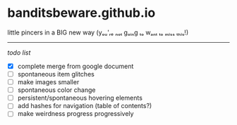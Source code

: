 # banditsbeware.github.io
little pincers in a BIG new way (yₒᵤ'ᵣₑ ₙₒₜ gₒᵢₙg ₜₒ wₐₙₜ ₜₒ ₘᵢₛₛ ₜₕᵢₛ!)

---

*todo list*
- [x] complete merge from google document
- [ ] spontaneous item glitches
- [ ] make images smaller
- [ ] spontaneous color change
- [ ] persistent/spontaneous hovering elements
- [ ] add hashes for navigation (table of contents?)
- [ ] make weirdness progress progressively
